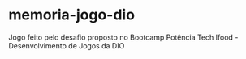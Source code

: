 # memoria-jogo-dio
 Jogo feito pelo desafio proposto no Bootcamp Potência Tech Ifood - Desenvolvimento de Jogos da DIO
